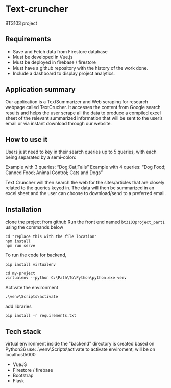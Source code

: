 # Text-cruncher 
BT3103 project

## Requirements
- Save and Fetch data from Firestore database
- Must be developed in Vue.js
- Must be deployed in firebase / firestore
- Must have a github repository with the history of the work done.
- Include a dashboard to display project analytics.

## Application summary
Our application is a TextSummarizer and Web scraping  for research webpage called TextCrucher. It accesses the content from Google search results and helps the user scrape all the data to produce a compiled excel sheet of the relevant summarized information that will be sent to the user’s email or via instant download through our website.

## How to use it 
Users just need to key in their search queries up to 5 queries, with each being separated by a semi-colon:

Example with 3 queries:  “Dog;Cat;Tails”
Example with 4 queries: “Dog Food; Canned Food; Animal Control; Cats and Dogs”

Text Cruncher will then search the web for the sites/articles that are closely related to the queries keyed in. The data will then be summarized in an excel sheet and the user can choose to download/send to a preferred email.

## Installation
clone the project from github 
Run the front end named ```bt3103project_part1``` using the commands below
```
cd "replace this with the file location"
npm install 
npm run serve
```
To run the code for backend,
```
pip install virtualenv
```
```
cd my-project
virtualenv --python C:\Path\To\Python\python.exe venv
```
Activate the environment 
```
.\venv\Scripts\activate
```
add libraries
```
pip install -r requirements.txt
```

## Tech stack 
virtual environment inside the "backend" directory is created based on Python36
use: .\venv\Scripts\activate to activate enviroment, will be on localhost5000
- VueJS
- Firestore / firebase
- Bootstrap
- Flask
